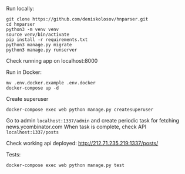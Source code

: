 Run locally:

```
git clone https://github.com/deniskolosov/hnparser.git
cd hnparser
python3 -m venv venv
source venv/bin/activate
pip install -r requirements.txt
python3 manage.py migrate
python3 manage.py runserver
```
Check running app on localhost:8000

Run in Docker:
```
mv .env.docker.example .env.docker
docker-compose up -d
```
Create superuser
```
docker-compose exec web python manage.py createsuperuser
```
Go to admin `localhost:1337/admin` and create periodic task for fetching news.ycombinator.com
When task is complete, check API `localhost:1337/posts`

Check working api deployed:
http://212.71.235.219:1337/posts/


Tests:
```
docker-compose exec web python manage.py test
```

